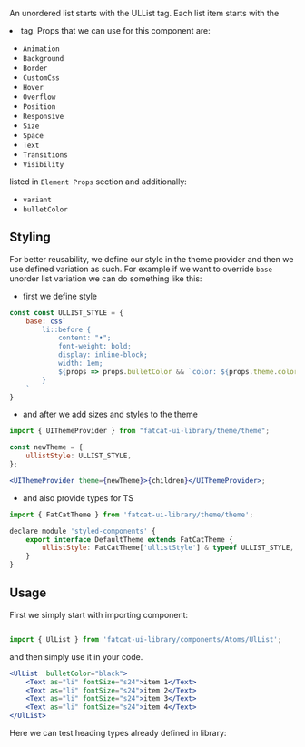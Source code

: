 An unordered list starts with the ULList tag. Each list item starts with the <li> tag. Props that we can use for this component are:

- `Animation`
- `Background`
- `Border`
- `CustomCss`
- `Hover`
- `Overflow`
- `Position`
- `Responsive`
- `Size`
- `Space`
- `Text`
- `Transitions`
- `Visibility`

listed in `Element Props` section and additionally:

- `variant`
- `bulletColor`

## Styling

For better reusability, we define our style in the theme provider and then we use defined variation as such. For example if we want to override `base` unorder list variation we can do something like this:

-   first we define style

```jsx
const const ULLIST_STYLE = {
	base: css`
		li::before {
			content: "•";
			font-weight: bold;
			display: inline-block;
			width: 1em;
			${props => props.bulletColor && `color: ${props.theme.color[props.bulletColor]};`}
		}
	`
}
```

-   and after we add sizes and styles to the theme

```jsx
import { UIThemeProvider } from "fatcat-ui-library/theme/theme";

const newTheme = {
	ullistStyle: ULLIST_STYLE,
};

<UIThemeProvider theme={newTheme}>{children}</UIThemeProvider>;
```

-   and also provide types for TS

```jsx
import { FatCatTheme } from 'fatcat-ui-library/theme/theme';

declare module 'styled-components' {
	export interface DefaultTheme extends FatCatTheme {
		ullistStyle: FatCatTheme['ullistStyle'] & typeof ULLIST_STYLE,
	}
}
```

## Usage

First we simply start with importing component:

```jsx

import { UlList } from 'fatcat-ui-library/components/Atoms/UlList';

```

and then simply use it in your code.

```jsx
<UlList  bulletColor="black">
	<Text as="li" fontSize="s24">item 1</Text>
	<Text as="li" fontSize="s24">item 2</Text>
	<Text as="li" fontSize="s24">item 3</Text>
	<Text as="li" fontSize="s24">item 4</Text>
</UlList>
```

Here we can test heading types already defined in library:
